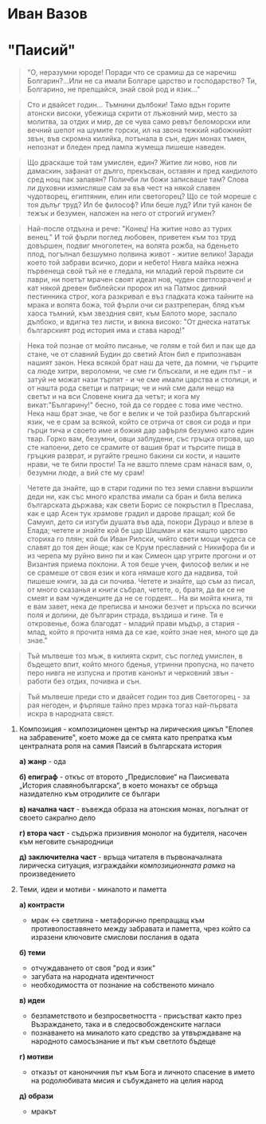 # Иван Вазов

# "Паисий"

> "О, неразумни юроде! Поради что се срамиш да се наречиш Болгарин?...Или не са имали Болгаре царство и господарство? Ти, Болгарино, не прелщайся, знай свой род и язик..."

> Сто и двайсет годин... Тъмнини дълбоки!
Тамо вдън горите атонски високи,
убежища скрити от лъжовний мир,
место за молитва, за отдих и мир,
де се чува само ревът беломорски
или вечний шепот на шумите горски,
ил на звона тежкий набожнийят звън,
във скромна килийка, потънала в сън,
един монах тъмен, непознат и бледен
пред лампа жумеща пишеше наведен.

> Що драскаше той там умислен, един?
Житие ли ново, нов ли дамаскин,
зафанат от дълго, прекъсван, оставян
и пред кандилото сред нощ пак залавян?
Поличби ли божи записваше там?
Слова ли духовни измисляше сам
за във чест на някой славен чудотворец,
египтянин, елин или светогорец?
Що се той мореше с тоя дълъг труд?
Ил бе философ? Или беше луд?
Или туй канон бе тежък и безумен,
наложен на него от строгий игумен?

> Най-после отдъхна и рече: "Конец!
На житие ново аз турих венец."
И той фърли поглед любовен, приветен
към тоз труд довършен, подвиг многолетен,
на волята рожба, на бденьето плод,
погълнал безшумно полвина живот -
житие велико! Заради което
той забрави всичко, дори и небето!
Нивга майка нежна първенеца свой
тъй не е гледала, ни младий герой
първите си лаври, ни поетът мрачен
своят идеал нов, чуден светлозрачен!
и кат някой древен библейски пророк
ил на Патмос дивний пестинника строг,
кога разкривал е въз гладката кожа
тайните на мрака и волята божа,
той фърли очи си разтреперан, бляд
към хаоса тъмний, към звездния свят,
към Бялото море, заспало дълбоко,
и вдигна тез листи, и викна високо:
"От днеска нататък българският род
история има и става народ!"

> Нека той познае от мойто писанье,
че голям е той бил и пак ще да стане,
че от славний Будин до светий Атон
бил е припознаван нашият закон.
Нека всякой брат наш да чете, да помни,
че гърците са люде хитри, вероломни,
че сме ги блъскали, и не един път -
и затуй не можат нази търпят -
и че сме имали царства и столици,
и от нашта рода светци и патрици;
че и ний сме дали нещо на светът
и на вси Словене книга да четът;
и кога му викат:"Българину!" бесно,
той да се гордее с това име честно.
Нека наш брат знае, че бог е велик
и че той разбира българский язик,
че е срам за всякой, който се отрича
от своя си рода и при гърци тича
и своето име и божия дар
зафърля безумно като един твар.
Горко вам, безумни, овци заблудени,
със гръцка отрова, що сте напоени,
дето се срамите от вашия брат
и търсите пища в гръцкия разврат,
и ругайте грешно бакини си кости,
и нашите нрави, че те били прости!
Та не вашто племе срам нанася вам,
о, безумни люде, а вий сте му срам!

> Четете да знайте, що в стари години
по тез земи славни вършили деди ни,
как със много кралства имали са бран
и била велика българската държава;
как свети Борис се покръстил в Преслава,
как е цар Асен тук храмове градил
и дарове пращал; кой бе Самуил,
дето си изгуби душата във ада,
покори Дурацо и влезе в Елада;
четете и знайте кой бе цар Шишман
и как нашто царство сториха го плян;
кой би Иван Рилски, чийто свети мощи
чудеса се славят до тоя ден йоще;
как се Крум преславний с Никифора би
и из черепа му руйно вино пи
и как Симеон цар угрите прогони
и от Византия приема поклони.
А тоя беше учен, философ велик
и не се срамеше от своя език
и кога нямаше кого да надвива,
той пишеше книги, за да си почива.
Четете и знайте, що съм аз писал,
от много сказанья и книги събрал,
четете, о, братя, да ви се не смеят
и вам чужденците да не се гордеят...
На ви мойта книга, тя е вам завет,
нека де преписва и множи безчет
и пръска по всички поля и долини,
де българин страда, въздиша и гине.
Тя е откровенье, божа благодат -
младий прави мъдър, а стария - млад,
който я прочита няма да се кае,
който знае нея, много ще да знае."

> Тъй мълвеше тоз мъж, в килията скрит,
със поглед умислен, в бъдещето впит,
който много бденья, утринни пропусна,
но пачето перо нивга не изпусна
и против канонът и черковний звън -
работи без отдих, почивка и сън.

> Тъй мълвеше преди сто и двайсет годин
тоз див Светогорец - за рая негоден,
и фърляше тайно през мрака тогаз
най-първата искра в народната свяст.

1. Композиция - композиционен център на лирическия цикъл "Епопея на забравените", което може да се смята като препратка към централната роля на самия Паисий в българската история
	
	**а) жанр** - ода
	
	**б) епиграф** - откъс от второто „Предисловие“ на Паисиевата „История славянобългарска“, в което монахът се обръща назидателно към отродилите се българи
	
	**в) начална част** - въвежда образа на атонския монах, погълнат от своето сакрално дело
	
	**г) втора част** - съдържа призивния монолог на будителя, насочен към неговите сънародници
	
	**д) заключителна част** - връща читателя в първоначалната лирическа ситуация, изграждайки *композиционната рамка* на произведението

2. Теми, идеи и мотиви - миналото и паметта
	
	**а) контрасти**
	- мрак <-> светлина - метафорично препращащ към противопоставянето между забравата и паметта, чрез който са изразени ключовите смислови послания в одата
	
	**б) теми**
	- отчуждаването от своя "род и язик"
	- загубата на народната идентичност
	- необходимостта от познание на собственото минало
	
	**в) идеи**
	- безпаметството и безпросветността - присъстват както през Възраждането, така и в следосвобожденските нагласи
	- познаването на миналото като средство за утвърждаване на народното самосъзнание и път към светлото бъдеще
	
	**г) мотиви**
	- отказът от каноничния път към Бога и личното спасение в името на родолюбивата мисия и събуждането на целия народ
	
	**д) образи**
	- мракът 

